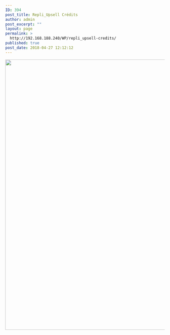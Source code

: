 ```yaml
---
ID: 394
post_title: Repli_Upsell Crédits
author: admin
post_excerpt: ""
layout: page
permalink: >
  http://192.168.188.240/WP/repli_upsell-credits/
published: true
post_date: 2018-04-27 12:12:12
---
```

<a href="http://192.168.188.240/WP/wp-content/uploads/2018/04/Repli_Upsell_credit.gif"><img class="aligncenter size-full wp-image-415" src="http://192.168.188.240/WP/wp-content/uploads/2018/04/Repli_Upsell_credit.gif" alt="" width="1601" height="852" /></a>